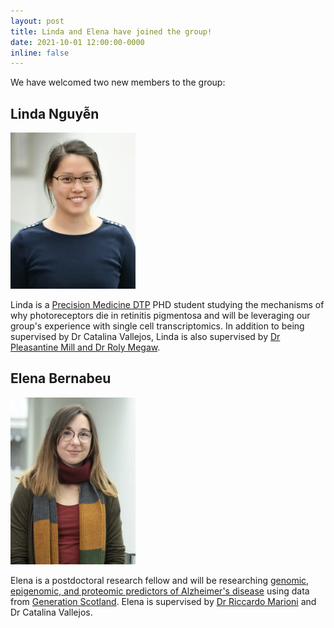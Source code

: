 ```yaml
---
layout: post
title: Linda and Elena have joined the group!
date: 2021-10-01 12:00:00-0000
inline: false
---
```


We have welcomed two new members to the group:

## Linda Nguyễn

<img src = "/assets/img/group-members/linda-480.webp" width = "200">

Linda is a [Precision Medicine DTP](https://www.ed.ac.uk/usher/precision-medicine)
PHD student studying the mechanisms of why photoreceptors die in retinitis
pigmentosa and will be leveraging our group's experience with single cell
transcriptomics. In addition to being supervised by Dr Catalina Vallejos, Linda
is also supervised by [Dr Pleasantine Mill and Dr Roly
Megaw](https://www.ed.ac.uk/mrc-human-genetics-unit/research/mill-group). 

 
## Elena Bernabeu
 
<img src = "/assets/img/group-members/elena-480.webp" width = "200">

Elena is a postdoctoral research fellow and will be researching [genomic,
epigenomic, and proteomic predictors of Alzheimer's disease](https://www.ed.ac.uk/centre-genomic-medicine/news-events/latest-news/genetics-epigenetics-and-proteomics-for-ad) using data
from [Generation Scotland](https://www.ed.ac.uk/generation-scotland). Elena is
supervised by [Dr Riccardo Marioni](https://marioni-group.owlstown.net) and Dr
Catalina Vallejos. 
